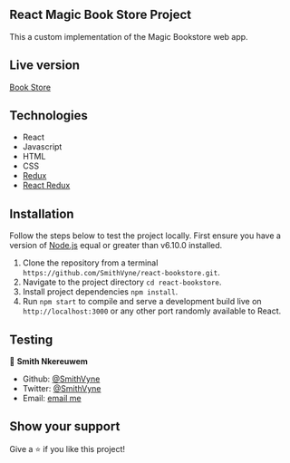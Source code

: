 ## React Magic Book Store Project
  This a custom implementation of the Magic Bookstore web app.

## Live version
[Book Store](https://vynebooks.herokuapp.com/)

## Technologies
  - React
  - Javascript
  - HTML
  - CSS
  - [Redux](https://redux.js.org/)
  - [React Redux](https://react-redux.js.org/)

## Installation
Follow the steps below to test the project locally. First ensure you have a version of [Node.js](http://nodejs.org/) equal or greater than v6.10.0 installed.

1. Clone the repository from a terminal `https://github.com/SmithVyne/react-bookstore.git`.
2. Navigate to the project directory `cd react-bookstore`.
3. Install project dependencies `npm install`.
4. Run `npm start` to compile  and serve a development build live on `http://localhost:3000` 
or any other port randomly available to React.

## Testing


👤 **Smith Nkereuwem**

- Github: [@SmithVyne](https://github.com/SmithVyne)
- Twitter: [@SmithVyne](https://twitter.com/SmithVyne)
- Email: [email me](mailto:smithnkereuwem2@gmail.com)

## Show your support

Give a ⭐️ if you like this project!
